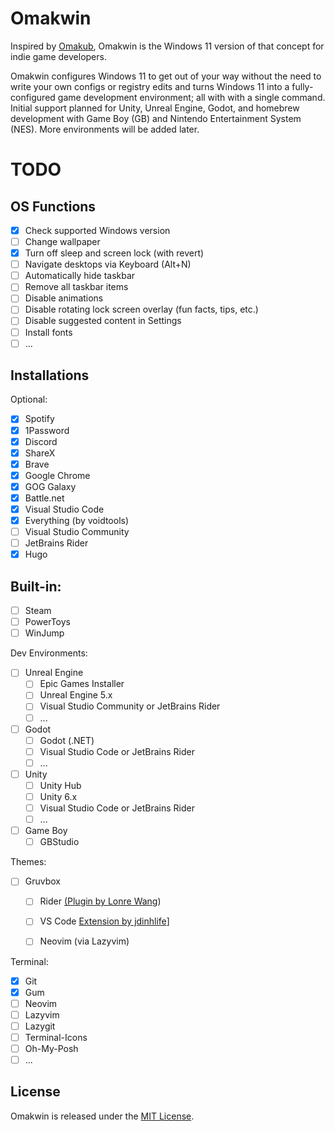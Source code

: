 # Omakwin
Inspired by [Omakub](https://github.com/basecamp/omakub), Omakwin is the Windows 11 version of that concept for indie game developers.  

Omakwin configures Windows 11 to get out of your way without the need to write your own configs or registry edits and turns Windows 11 into a fully-configured game development environment; all with with a single command. Initial support planned for Unity, Unreal Engine, Godot, and homebrew development with Game Boy (GB) and Nintendo Entertainment System (NES). More environments will be added later.  

# TODO
## OS Functions
- [x] Check supported Windows version
- [ ] Change wallpaper  
- [x] Turn off sleep and screen lock (with revert)  
- [ ] Navigate desktops via Keyboard (Alt+N)
- [ ] Automatically hide taskbar
- [ ] Remove all taskbar items
- [ ] Disable animations
- [ ] Disable rotating lock screen overlay (fun facts, tips, etc.)
- [ ] Disable suggested content in Settings
- [ ] Install fonts
- [ ] ...

## Installations
Optional:  
- [x] Spotify  
- [x] 1Password  
- [x] Discord  
- [x] ShareX  
- [x] Brave  
- [x] Google Chrome  
- [x] GOG Galaxy  
- [x] Battle.net
- [x] Visual Studio Code
- [x] Everything (by voidtools)
- [ ] Visual Studio Community
- [ ] JetBrains Rider
- [x] Hugo

## Built-in:
- [ ] Steam  
- [ ] PowerToys
- [ ] WinJump

Dev Environments:  
- [ ] Unreal Engine  
  - [ ] Epic Games Installer    
  - [ ] Unreal Engine 5.x  
  - [ ] Visual Studio Community or JetBrains Rider  
  - [ ] ...

- [ ] Godot
  - [ ] Godot (.NET)  
  - [ ] Visual Studio Code or JetBrains Rider
  - [ ] ...

- [ ] Unity
  - [ ] Unity Hub
  - [ ] Unity 6.x
  - [ ] Visual Studio Code or JetBrains Rider
  - [ ] ...  
     
- [ ] Game Boy
  - [ ] GBStudio 

Themes:
- [ ] Gruvbox
    - [ ] Rider [(Plugin by Lonre Wang](https://plugins.jetbrains.com/plugin/20558-gruvbox--theme/reviews))
    - [ ] VS Code [Extension by jdinhlife](https://marketplace.visualstudio.com/items?itemName=jdinhlife.gruvbox)]
    - [ ] Neovim (via Lazyvim)


Terminal:  
- [X] Git  
- [X] Gum  
- [ ] Neovim  
- [ ] Lazyvim  
- [ ] Lazygit  
- [ ] Terminal-Icons  
- [ ] Oh-My-Posh  
- [ ] ...

## License
Omakwin is released under the [MIT License](https://opensource.org/licenses/MIT).
